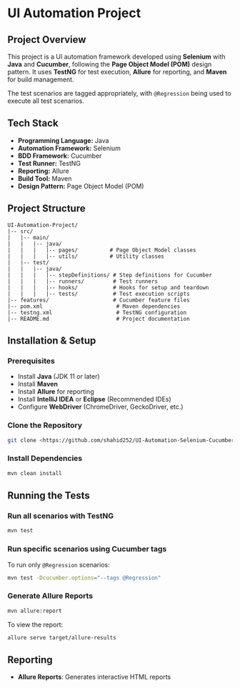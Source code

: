 # UI Automation Project

## Project Overview
This project is a UI automation framework developed using **Selenium** with **Java** and **Cucumber**, following the **Page Object Model (POM)** design pattern. It uses **TestNG** for test execution, **Allure** for reporting, and **Maven** for build management.

The test scenarios are tagged appropriately, with `@Regression` being used to execute all test scenarios.

## Tech Stack
- **Programming Language:** Java
- **Automation Framework:** Selenium
- **BDD Framework:** Cucumber
- **Test Runner:** TestNG
- **Reporting:** Allure
- **Build Tool:** Maven
- **Design Pattern:** Page Object Model (POM)

## Project Structure
```
UI-Automation-Project/
|-- src/
|   |-- main/
|   |   |-- java/
|   |   |   |-- pages/          # Page Object Model classes
|   |   |   |-- utils/          # Utility classes
|   |-- test/
|   |   |-- java/
|   |   |   |-- stepDefinitions/ # Step definitions for Cucumber
|   |   |   |-- runners/         # Test runners
|   |   |   |-- hooks/           # Hooks for setup and teardown
|   |   |   |-- tests/           # Test execution scripts
|-- features/                    # Cucumber feature files
|-- pom.xml                       # Maven dependencies
|-- testng.xml                    # TestNG configuration
|-- README.md                     # Project documentation
```

## Installation & Setup
### Prerequisites
- Install **Java** (JDK 11 or later)
- Install **Maven**
- Install **Allure** for reporting
- Install **IntelliJ IDEA** or **Eclipse** (Recommended IDEs)
- Configure **WebDriver** (ChromeDriver, GeckoDriver, etc.)

### Clone the Repository
```sh
git clone <https://github.com/shahid252/UI-Automation-Selenium-Cucumber.git>
```

### Install Dependencies
```sh
mvn clean install
```

## Running the Tests
### Run all scenarios with TestNG
```sh
mvn test
```

### Run specific scenarios using Cucumber tags
To run only `@Regression` scenarios:
```sh
mvn test -Dcucumber.options="--tags @Regression"
```

### Generate Allure Reports
```sh
mvn allure:report
```
To view the report:
```sh
allure serve target/allure-results
```

## Reporting
- **Allure Reports**: Generates interactive HTML reports


